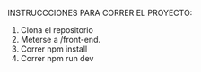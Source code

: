 INSTRUCCCIONES PARA CORRER EL PROYECTO:

1. Clona el repositorio 
2. Meterse a /front-end.
3. Correr npm install
4. Correr npm run dev